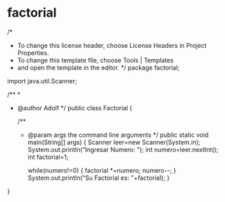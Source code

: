 # factorial

/*
 * To change this license header, choose License Headers in Project Properties.
 * To change this template file, choose Tools | Templates
 * and open the template in the editor.
 */
package factorial;

import java.util.Scanner;

/**
 *
 * @author Adolf
 */
public class Factorial {

    /**
     * @param args the command line arguments
     */
    public static void main(String[] args) {
        Scanner leer=new Scanner(System.in);
        System.out.println("Ingresar Numero: ");
        int numero=leer.nextInt();
        int factorial=1;
        
        while(numero!=0)
        {
            factorial *=numero;
            numero--;
        }        
        System.out.println("Su Factorial es: "+factorial);
    }
    
    
}

